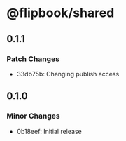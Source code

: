 # @flipbook/shared

## 0.1.1

### Patch Changes

- 33db75b: Changing publish access

## 0.1.0

### Minor Changes

- 0b18eef: Initial release
